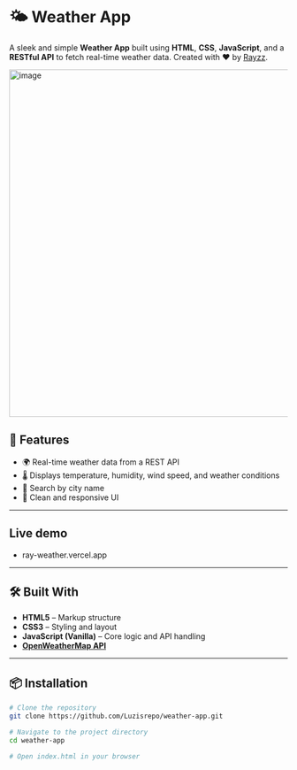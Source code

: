 # 🌤️ Weather App

A sleek and simple **Weather App** built using **HTML**, **CSS**, **JavaScript**, and a **RESTful API** to fetch real-time weather data. Created with ❤️ by [Rayzz](https://github.com/Luzisrepo).

<img width="1919" height="628" alt="image" src="https://github.com/user-attachments/assets/df452356-89d2-42cc-8f32-3e73af9d91b4" />




## 🚀 Features

- 🌍 Real-time weather data from a REST API
- 🌡️ Displays temperature, humidity, wind speed, and weather conditions
- 📍 Search by city name
- 🎨 Clean and responsive UI

---
## Live demo

- ray-weather.vercel.app

---

## 🛠️ Built With

- **HTML5** – Markup structure
- **CSS3** – Styling and layout
- **JavaScript (Vanilla)** – Core logic and API handling
- **[OpenWeatherMap API](https://openweathermap.org/api)**

---

## 📦 Installation

```bash
# Clone the repository
git clone https://github.com/Luzisrepo/weather-app.git

# Navigate to the project directory
cd weather-app

# Open index.html in your browser
